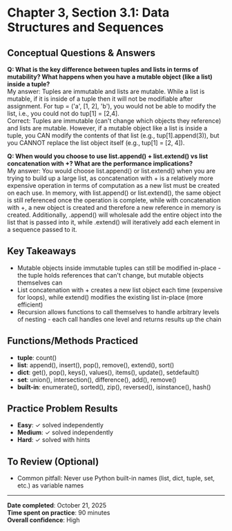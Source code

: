 # Chapter 3, Section 3.1: Data Structures and Sequences

## Conceptual Questions & Answers

**Q: What is the key difference between tuples and lists in terms of mutability? What happens when you have a mutable object (like a list) inside a tuple?**  
My answer: Tuples are immutable and lists are mutable. While a list is mutable, if it is inside of a tuple then it will not be modifiable after assignment. For tup = ('a', [1, 2], 'b'), you would not be able to modify the list, i.e., you could not do tup[1] = [2,4].  
Correct: Tuples are immutable (can't change which objects they reference) and lists are mutable. However, if a mutable object like a list is inside a tuple, you CAN modify the contents of that list (e.g., tup[1].append(3)), but you CANNOT replace the list object itself (e.g., tup[1] = [2, 4]).

**Q: When would you choose to use list.append() + list.extend() vs list concatenation with +? What are the performance implications?**  
My answer: You would choose list.append() or list.extend() when you are trying to build up a large list, as concatenation with + is a relatively more expensive operation in terms of computation as a new list must be created on each use. In memory, with list.append() or list.extend(), the same object is still referenced once the operation is complete, while with concatenation with +, a new object is created and therefore a new reference in memory is created. Additionally, .append() will wholesale add the entire object into the list that is passed into it, while .extend() will iteratively add each element in a sequence passed to it.

## Key Takeaways
- Mutable objects inside immutable tuples can still be modified in-place - the tuple holds references that can't change, but mutable objects themselves can
- List concatenation with + creates a new list object each time (expensive for loops), while extend() modifies the existing list in-place (more efficient)
- Recursion allows functions to call themselves to handle arbitrary levels of nesting - each call handles one level and returns results up the chain

## Functions/Methods Practiced
- **tuple**: count()
- **list**: append(), insert(), pop(), remove(), extend(), sort()
- **dict**: get(), pop(), keys(), values(), items(), update(), setdefault()
- **set**: union(), intersection(), difference(), add(), remove()
- **built-in**: enumerate(), sorted(), zip(), reversed(), isinstance(), hash()

## Practice Problem Results
- **Easy**: ✓ solved independently
- **Medium**: ✓ solved independently
- **Hard**: ✓ solved with hints

## To Review (Optional)
- Common pitfall: Never use Python built-in names (list, dict, tuple, set, etc.) as variable names

---

**Date completed**: October 21, 2025  
**Time spent on practice**: 90 minutes  
**Overall confidence**: High